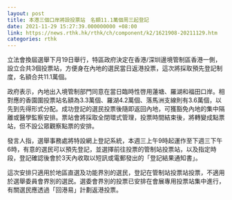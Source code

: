 ```yaml
---
layout: post
title: 本港三個口岸將設投票站　名額11.1萬個周三起登記
date: 2021-11-29 15:27:39.000000000 +08:00
link: https://news.rthk.hk/rthk/ch/component/k2/1621908-20211129.htm
categories: rthk
---
```


立法會換屆選舉下月19日舉行，特區政府決定在香港/深圳邊境管制區香港一側，設立合共3個投票站，方便身在內地的選民當日返港投票，這次將採取預先登記制度，名額合共11.1萬個。

政府表示，內地出入境管制部門同意在當日臨時性啓用蓮塘、羅湖和福田口岸。相對應的香園圍投票站名額為3.3萬個、羅湖4.2萬個、落馬洲支線則有3.6萬個，以先到先得形式分配。成功登記的選民投票後隨即返回內地，可獲豁免內地的集中隔離或醫學監察安排。票站會將採取全閉環式管理，投票時間結束後，將轉變成點票站，但不設公眾觀察點票的安排。

發言人指，選舉事務處將特設網上登記系統，本週三上午9時起運作至下週三下午6時，有意的選民可以預先登記，並選擇前往投票的管制站投票站，以及指定時段，登記確認後會於3天內收取以短訊或電郵發出的「登記結果通知書」。

這次安排只適用於地區直選及功能界別的選民，登記在管制站投票站投票，不適用於選舉委員會界別的選民。選委會界別的投票已安排在會展專用投票站集中進行，有關選民應透過「回港易」計劃返港投票。
